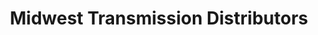 ---
title: "Midwest Transmission Distributors"
url: /gilbert/midwest-transmission-distributors/
shop: car parts
---